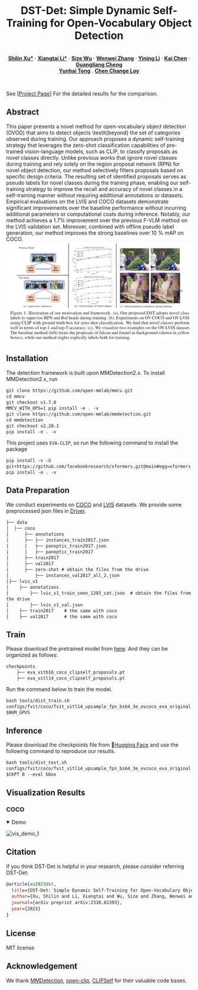 <!-- # DST-Det -->

<br />
<p align="center">
  <h1 align="center">DST-Det: Simple Dynamic Self-Training for Open-Vocabulary Object Detection</h1>
  <p align="center">
    <br />
    <a href="https://xushilin1.github.io/"><strong>Shilin Xu*</strong></a>
    ·
    <a href="https://lxtgh.github.io/"><strong>Xiangtai Li*</strong></a>
    ·
    <a href="https://wusize.github.io/"><strong>Size Wu</strong></a>
    ·
    <a href="http://zhangwenwei.cn/"><strong>Wenwei Zhang</strong></a>
    ·
    <a href="https://scholar.google.com.hk/citations?user=y_cp1sUAAAAJ&hl=en"><strong>Yining Li</strong></a>
    ·
    <a href="https://chenkai.site/"><strong>Kai Chen</strong></a>
    ·
    <a href="https://sites.google.com/view/guangliangcheng"><strong>Guangliang Cheng</strong></a>
    <br />
    <a href="https://scholar.google.com/citations?user=T4gqdPkAAAAJ&hl=zh-CN"><strong>Yunhai Tong</strong></a>
    .
    <a href="https://www.mmlab-ntu.com/person/ccloy/"><strong>Chen Change Loy</strong></a>
  </p>

<br />


See [[Project Page](https:xushilin1.github.io/dst-det)] For the detailed results for the comparison.




## Abstract

This paper presents a novel method for open-vocabulary object detection (OVOD) that aims to detect objects \textit{beyond} the set of categories observed during training. 
Our approach proposes a dynamic self-training strategy that leverages the zero-shot classification capabilities of pre-trained vision-language models, such as CLIP, to classify proposals as novel classes directly. Unlike previous works that ignore novel classes during training and rely solely on the region proposal network (RPN) for novel object detection, our method selectively filters proposals based on specific design criteria. The resulting set of identified proposals serves as pseudo labels for novel classes during the training phase, enabling our self-training strategy to improve the recall and accuracy of novel classes in a self-training manner without requiring additional annotations or datasets. Empirical evaluations on the LVIS and COCO datasets demonstrate significant improvements over the baseline performance without incurring additional parameters or computational costs during inference. Notably, our method achieves a 1.7\% improvement over the previous F-VLM method on the LVIS validation set. Moreover, combined with offline pseudo label generation, our method improves the strong baselines over 10 \% mAP on COCO. 
![teaser](./assets/figs/teaser.png)

## Installation
The detection framework is built upon MMDetection2.x. To install MMDetection2.x, run
```
git clone https://github.com/open-mmlab/mmcv.git
cd mmcv
git checkout v1.7.0
MMCV_WITH_OPS=1 pip install -e . -v
git clone https://github.com/open-mmlab/mmdetection.git
cd mmdetection
git checkout v2.28.1
pip install -e . -v
```
This project uses `EVA-CLIP`, so run the following command to install the package
```
pip install -v -U git+https://github.com/facebookresearch/xformers.git@main#egg=xformers
pip install -e . -v
```

## Data Preparation
We conduct experiments on [COCO](https://cocodataset.org/#home) and [LVIS](https://www.lvisdataset.org/) datasets. We provide some preprocessed json files in
[Driver](https://drive.google.com/drive/folders/19Ez8zL1cycP1FeQPpSsqCVsgsRPREQRg).
```
├── data
│  │── coco
│      ├── annotations
│      ├── ├── instances_train2017.json
|      |   ├── panoptic_train2017.json
|      |   ├── panoptic_train2017
│      ├── train2017
│      ├── val2017
│      ├── zero-shot # obtain the files from the drive
│          ├── instances_val2017_all_2.json
│├── lvis_v1
│    ├── annotations
│        ├── lvis_v1_train_seen_1203_cat.json  # obtain the files from the drive 
│        ├── lvis_v1_val.json 
│    ├── train2017    # the same with coco
│    ├── val2017      # the same with coco
```
## Train
Please download the pretrained model from [here](https://drive.google.com/drive/folders/1APWIE7M5zcymbjh5OONqXdBOxFy3Ghwm). And they can be organized as follows:
```
checkpoints
    ├── eva_vitb16_coco_clipself_proposals.pt 
    ├── eva_vitl14_coco_clipself_proposals.pt
```
Run the command below to train the model.
```
bash tools/dist_train.sh  configs/fvit/coco/fvit_vitl14_upsample_fpn_bs64_3e_ovcoco_eva_original.py $NUM_GPUS

```
## Inference
Please download the checkpoints file from 🤗[Hugging Face](https://huggingface.co/shilinxu/dst-det) and use the following command to reproduce our results.
```
bash tools/dist_test.sh  configs/fvit/coco/fvit_vitl14_upsample_fpn_bs64_3e_ovcoco_eva_original.py $CKPT 8 --eval bbox

```

## Visualization Results
### COCO
<details open>
<summary>Demo</summary>

![vis_demo_1](assets/figs/coco_vis.png) 



## Citation
If you think DST-Det is helpful in your research, please consider referring DST-Det:
```bibtex
@article{xu2023dst,
  title={DST-Det: Simple Dynamic Self-Training for Open-Vocabulary Object Detection},
  author={Xu, Shilin and Li, Xiangtai and Wu, Size and Zhang, Wenwei and Li, Yining and Cheng, Guangliang and Tong, Yunhai and Chen, Kai and Loy, Chen Change},
  journal={arXiv preprint arXiv:2310.01393},
  year={2023}
}
```

## License
MIT license

## Acknowledgement
We thank [MMDetection](https://github.com/open-mmlab/mmdetection), [open-clip](https://github.com/mlfoundations/open_clip), [CLIPSelf](https://github.com/wusize/CLIPSelf) for their valuable code bases.
